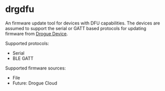 # drgdfu

An firmware update tool for devices with DFU capabilities. The devices are assumed to support the serial or GATT based protocols for updating firmware from [Drogue Device](https://github.com/drogue-iot/drogue-device/tree/main/examples/nrf52/adafruit-feather-nrf52840/bootloader-dfu).

Supported protocols:

* Serial
* BLE GATT

Supported firmware sources:

* File
* Future: Drogue Cloud
